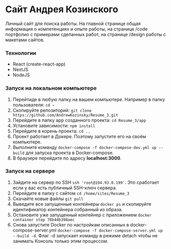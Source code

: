 # Сайт Андрея Козинского
Личный сайт для поиска работы. На главной странице общая информация о компетенциях и опыте работы, на странице /code портфолио с примерами сделанных работ, на странице /design работы с макетами сайтов.

### Технологии
- React (create-react-app)
- NextJS
- NodeJS

### Запуск на локальном компьютере
1. Перейтиде в любую папку на вашем компьютере. Например в папку пользователя: ```cd ~```
2. Скопируйте репозиторий: ```git clone https://github.com/AndrewKozinsky/Resume_3.git```
3. Перейдите в папку app созданного проекта: ```cd Resume_3/app```
4. Установите зависимости: ```npm install```
5. Перейдите в корень проекта: ```cd ..```
6. Проект работает в Докере. Поэтому запустите его на своём компьютере.
7. Выполните команду ```docker-compose -f docker-compose-dev.yml up --build``` для запуска проекта в Docker-compose.
8. В браузере перейдите по адресу **localhost:3000**.

### Запуск на сервере
1. Зайдите на сервер по SSH ```ssh 'root@194.93.0.199'```. Это сработает если у вас есть публичный SSH-ключ сервера.
2. Перейдите в папку с сайтом ```cd /home/sites/Resume_3```
3. Скачайте новые файлы ```git pull```
4. Выведите все запущенные контейнеры ```docker ps``` и скопируйте идентификатор контейнера собранный из образа.
5. Остановите уже запущенный контейнер с приложением ```docker container stop 78b44b398aec```
6. Снова запустите Docker по настройкам описанных в docker-compose-server.yml ```docker-compose -f docker-compose-server.yml up --build -d```. Флаг -d запускает команду в режиме detach чтобы не занимать Консоль только этим процессом.